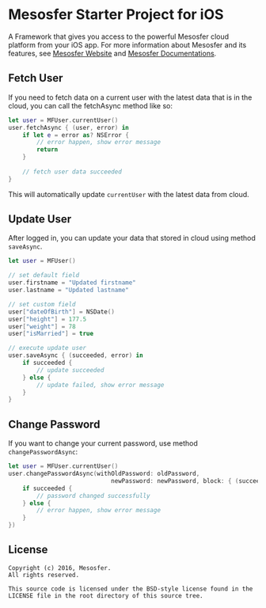 # Mesosfer Starter Project for iOS #


A Framework that gives you access to the powerful Mesosfer cloud platform from your iOS app. 
For more information about Mesosfer and its features, see [Mesosfer Website][mesosfer.com] and [Mesosfer Documentations][docs].

## Fetch User
If you need to fetch data on a current user with the latest data that is in the cloud, you can call the fetchAsync method like so:

```swift
let user = MFUser.currentUser()
user.fetchAsync { (user, error) in
    if let e = error as? NSError {
        // error happen, show error message
        return
    }
        
    // fetch user data succeeded
}
```

This will automatically update `currentUser` with the latest data from cloud.

## Update User
After logged in, you can update your data that stored in cloud using method `saveAsync`.

```swift
let user = MFUser()

// set default field
user.firstname = "Updated firstname"
user.lastname = "Updated lastname"

// set custom field
user["dateOfBirth"] = NSDate()
user["height"] = 177.5
user["weight"] = 78
user["isMarried"] = true

// execute update user
user.saveAsync { (succeeded, error) in
    if succeeded {
        // update succeeded
    } else {
        // update failed, show error message
    }
}
```

## Change Password
If you want to change your current password, use method `changePasswordAsync`:

```swift
let user = MFUser.currentUser()
user.changePasswordAsync(withOldPassword: oldPassword, 
                             newPassword: newPassword, block: { (succeeded, error) in
    if succeeded {
        // password changed successfully
    } else {
        // error happen, show error message
    }
})
```

## License
    Copyright (c) 2016, Mesosfer.
    All rights reserved.

    This source code is licensed under the BSD-style license found in the
    LICENSE file in the root directory of this source tree.

[mesosfer.com]:https://mesosfer.com
[docs]:https://docs.mesosfer.com/
[cloud]:https://cloud.mesosfer.com/
[framework]:https://github.com/mesosfer/Mesosfer-iOS/releases/latest
